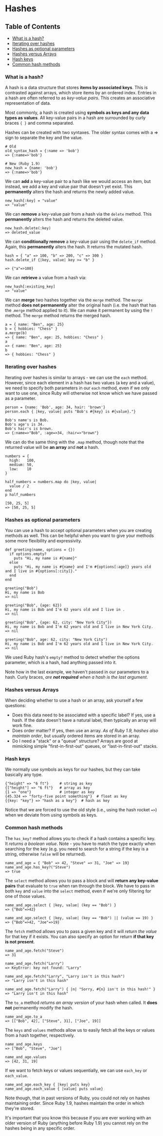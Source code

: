 # Hashes

## Table of Contents
- [What is a hash?](#what-is-a-hash)
- [Iterating over hashes](#iterating-over-hashes)
- [Hashes as optional parameters](#hashes-as-optional-parameters)
- [Hashes versus Arrays](#hashes-versus-arrays)
- [Hash keys](#hash-keys)
- [Common hash methods](#common-hash-methods)

### What is a hash?
A hash is a data structure that stores __items by associated keys__. This is contrasted against arrays, which store items by an ordered index. Entries in a hash are often referred to as *key-value pairs*. This creates an associative representation of data.

Most commonly, a hash is created using __symbols as keys and any data types as values__. All key-value pairs in a hash are surrounded by curly braces `{ }` and comma separated.

Hashes can be created with two syntaxes. The older syntax comes with a => sign to separate the key and the value.
```
# Old
old_syntax_hash = {:name => 'bob'}
=> {:name=>'bob'}

# New (Ruby 1.9)
new_hash = {name: 'bob'}
=> {:name=>'bob'}
```
We can __add__ a key-value pair to a hash like we would access an item, but instead, we add a key and value pair that doesn't yet exist. This __permanently__ alters the hash and returns the newly added value. 
```
new_hash[:key] = "value"
=> "value"
```
We can __remove__ a key-value pair from a hash via the `delete` method. This __permanently__ alters the hash and returns the deleted value. 
```
new_hash.delete(:key)
=> deleted_value
```
We can __conditionally remove__ a key-value pair using the `delete_if` method. Again, this __permanently__ alters the hash. It returns the mutated hash.
```
hash = { "a" => 100, "b" => 200, "c" => 300 }
hash.delete_if {|key, value| key >= "b" }   

=> {"a"=>100}
```
We can __retrieve__ a value from a hash via: 
```
new_hash[:existing_key]
=> "value"
```
We can __merge__ two hashes together via the `merge` method. The `merge` method __does not permanently__ alter the original hash (i.e. the hash that has the .`merge` method applied to it). We can make it permanent by using the `!` method. The `merge` method returns the merged hash. 
```
a = { name: "Ben", age: 25}
b = { hobbies: "Chess" }
a.merge(b)
=> { name: "Ben", age: 25, hobbies: "Chess" }
a
=> { name: "Ben", age: 25}
b
=> { hobbies: "Chess" }
```
### Iterating over hashes
Iterating over hashes is similar to arrays - we can use the `each` method. However, since each element in a hash has two values (a key and a value), we need to specify both parameters in our `each` method, even if we only want to use one, since Ruby will otherwise not know which we have passed as a parameter.
```
person = {name: 'Bob', age: 34, hair: 'brown'}
person.each { |key, value| puts "Bob's #{key} is #{value}."}

Bob's name's is Bob.
Bob's age's is 34.
Bob's hair's is brown.
=> {:name=>"Bob", :age=>34, :hair=>"brown"}
```
We can do the same thing with the `.map` method, though note that the returned value will be __an array__ and __not__ a hash.
```
numbers = {
  high:   100,
  medium: 50,
  low:    10
}

half_numbers = numbers.map do |key, value|
  value / 2
end
p half_numbers

[50, 25, 5]
=> [50, 25, 5]
```
### Hashes as optional parameters
You can use a hash to accept optional parameters when you are creating methods as well. This can be helpful when you want to give your methods some more flexibility and expressivity.
```
def greeting(name, options = {})
  if options.empty?
    puts "Hi, my name is #{name}"
  else
    puts "Hi, my name is #{name} and I'm #{options[:age]} years old and I live in #{options[:city]}."
  end
end

greeting("Bob")
Hi, my name is Bob
=> nil

greeting("Bob", {age: 62})
Hi, my name is Bob and I'm 62 years old and I live in .
=> nil

greeting("Bob", {age: 62, city: "New York City"})
Hi, my name is Bob and I'm 62 years old and I live in New York City.
=> nil

greeting("Bob", age: 62, city: "New York City")
Hi, my name is Bob and I'm 62 years old and I live in New York City.
=> nil
```
We used Ruby hash's `empty?` method to detect whether the options parameter, which is a hash, had anything passed into it.

Note how in the last example, we haven't passed in our parameters to a hash. Curly braces, *are __not required__ when a hash is the last argument*.

### Hashes versus Arrays
When deciding whether to use a hash or an array, ask yourself a few questions:
- Does this data need to be associated with a specific label? If yes, use a hash. If the data doesn't have a natural label, then typically an array will work fine.
- Does order matter? If yes, then use an array. *As of Ruby 1.9, hashes also maintain order*, but usually ordered items are stored in an array.
- Do I need a "stack" or a "queue" structure? Arrays are good at mimicking simple "first-in-first-out" queues, or "last-in-first-out" stacks.

### Hash keys
We normally use symbols as keys for our hashes, but they can take basically any type.
```
{"height" => "6 ft"}     # string as key
{["height"] => "6 ft"}   # array as key
{1 => "one"}             # integer as key
{45.324 => "forty-five point something"}  # float as key
{{key: "key"} => "hash as a key"}  # hash as key
```
Notice that we are forced to use the old style (i.e., using the hash rocket `=>`) when we deviate from using symbols as keys.

### Common hash methods
The `has_key?` method allows you to check if a hash contains a specific key. It *returns a boolean value*. Note - you have to match the type exactly when searching for the key (e.g. you need to search for a string if the key is a string, otherwise `false` will be returned).
```
name_and_age = { "Bob" => 42, "Steve" => 31, "Joe" => 19}
name_and_age.has_key?("Steve")
=> true
```
The `select` method allows you to pass a block and will __return any key-value pairs__ that evaluate to `true` when ran through the block. We have to pass in both `key` and `value` into the `select` method, even if we're only filtering for one of those values. 
```
name_and_age.select { |key, value| (key == "Bob") }
=> {"Bob"=>42}

name_and_age.select { |key, value| (key == "Bob") || (value == 19) }
=> {"Bob"=>42, "Joe"=>19}
```
The `fetch` method allows you to pass a given key and it will *return the value* for that key if it exists. You can also specify an option for return __if that key is not present__. 
```
name_and_age.fetch("Steve")
=> 31

name_and_age.fetch("Larry")
=> KeyError: key not found: "Larry"

name_and_age.fetch("Larry", "Larry isn't in this hash")
=> "Larry isn't in this hash"

name_and_age.fetch("Larry") { |n| "Sorry, #{n} isn't in this hash!" }
=> "Larry isn't in this hash"
```
The `to_a` method *returns an array version* of your hash when called. It __does not__ permanently modify the hash. 
```
name_and_age.to_a
=> [["Bob", 42], ["Steve", 31], ["Joe", 19]]
```
The `keys` and `values` methods allow us to easily fetch all the keys or values from a hash together, respectively. 
```
name_and_age.keys
=> ["Bob", "Steve", "Joe"]

name_and_age.values
=> [42, 31, 19]
```
If we want to fetch keys or values sequentially, we can use `each_key` or `each_value`.
```
name_and_age.each_key { |key| puts key}
name_and_age.each_value { |value| puts value}
```
Note though, that in past versions of Ruby, you could not rely on hashes maintaining order. Since Ruby 1.9, hashes maintain the order in which they're stored. 

It's important that you know this because if you are ever working with an older version of Ruby (anything before Ruby 1.9) you cannot rely on the hashes being in any specific order.